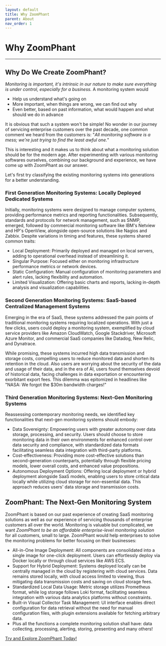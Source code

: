 ```yaml
---
layout: default
title: Why ZoomPhant
parent: About
nav_order: 1
---
```


# Why ZoomPhant

---

## Why Do We Create ZoomPhant?

*Monitoring is important, it's intrinsic in our nature to make sure everything is under control, especially for a business.* A monitoring system would

* Help us understand what's going on
* More important, when things are wrong, we can find out why
* Even better, based on past information, what would happen and what should we do in advance

It is obvious that such a system won't be simple! No wonder in our journey of servicing enterprise customers over the past decade, one common comment we heard from the customers is: "*All monitoring software is a mess; we're just trying to find the least awful one.*"

This is interesting and it makes us to think about what a monitoring solution should be for the modern age. After experimenting with various monitoring softwares ourselves, combining our background and experience, we have come up with ZoomPhant as our answer. 

Let's first try classifying the existing monitoring systems into generations for a better understanding.

### First Generation Monitoring Systems: Locally Deployed Dedicated Systems

Initially, monitoring systems were designed to manage computer systems, providing performance metrics and reporting functionalities. Subsequently, standards and protocols for network management, such as SNMP, emerged, followed by commercial monitoring software like IBM's Netview and HP's OpenView, alongside open-source solutions like Nagios and Zabbix. Despite variations in timing and features, these systems shared common traits:

- Local Deployment: Primarily deployed and managed on local servers, adding to operational overhead instead of streamlining it.
- Singular Purpose: Focused either on monitoring infrastructure performance metrics or network devices.
- Static Configuration: Manual configuration of monitoring parameters and alert rules, lacking flexibility and automation.
- Limited Visualization: Offering basic charts and reports, lacking in-depth analysis and visualization capabilities.

### Second Generation Monitoring Systems: SaaS-based Centralized Management Systems

Emerging in the era of SaaS, these systems addressed the pain points of traditional monitoring systems requiring localized operations. With just a few clicks, users could deploy a monitoring system, exemplified by cloud service providers like Amazon CloudWatch, Google Stackdriver, Microsoft Azure Monitor, and commercial SaaS companies like Datadog, New Relic, and Dynatrace. 

While promising, these systems incurred high data transmission and storage costs, compelling users to reduce monitored data and shorten its retention in the cloud. Also users are worrying about the security of the data and usage of their data, and in the era of AI, users found themselves devoid of historical data, facing challenges in data exportation or encountering exorbitant export fees. This dilemma was epitomized in headlines like "NASA: We forgot the $30m bandwidth charges!"

### Third Generation Monitoring Systems: Next-Gen Monitoring Systems

Reassessing contemporary monitoring needs, we identified key functionalities that next-gen monitoring systems should embody:

- Data Sovereignty: Empowering users with greater autonomy over data storage, processing, and security. Users should choose to store monitoring data in their own environments for enhanced control over data security and compliance, with standardized data formats facilitating seamless data integration with third-party platforms.
- Cost-effectiveness: Providing more cost-effective solutions than second-generation counterparts, potentially through flexible pricing models, lower overall costs, and enhanced value propositions.
- Autonomous Deployment Options: Offering local deployment or hybrid deployment alongside SaaS models, enabling users to store critical data locally while utilizing cloud storage for non-essential data. This approach reduces users' data storage and transmission costs.

## ZoomPhant: The Next-Gen Monitoring System

ZoomPhant is based on our past experience of creating SaaS monitoring solutions as well as our experience of servicing thousands of enterprise customers all over the world. Monitoring is valuable but complicated, we want *ZoomPhant to be an affordable enterprise-level monitoring solution* for all customers, small to large. ZoomPhant would help enterprises to solve the monitoring problems for better focusing on their businesses:

- All-in-One Image Deployment: All components are consolidated into a single image for one-click deployment. Users can effortlessly deploy via Docker locally or through cloud services like AWS ECS.
- Support for Hybrid Deployment: Systems deployed locally can be centrally managed in the cloud by registering with cloud services. Data remains stored locally, with cloud access limited to viewing, thus mitigating data transmission costs and saving on cloud storage fees.
- Standardized Local Data Usage: Metric storage utilizes Prometheus format, while log storage follows Loki format, facilitating seamless integration with various data analytics platforms without constraints.
- Built-in Visual Collector Task Management: UI interface enables direct configuration for data retrieval without the need for manual configuration files, with plugin extensions available for fetching arbitrary data.
- Plus all the functions a complete monitoring solution shall have: data collecting, processing, alerting, storing, presenting and many others! 

[Try and Explore ZoomPhant Today!](../start/index.md) 

